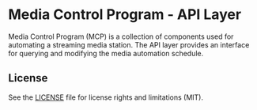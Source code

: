 # Media Control Program - API Layer

Media Control Program (MCP) is a collection of components used for
automating a streaming media station. The API layer provides an
interface for querying and modifying the media automation schedule.

## License

See the [LICENSE](LICENSE.md) file for license rights and limitations (MIT).

